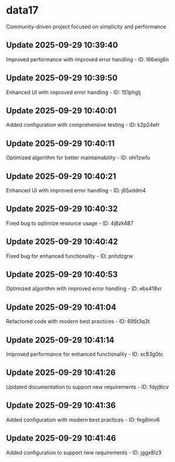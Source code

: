 # data17
Community-driven project focused on simplicity and performance

## Update 2025-09-29 10:39:40
Improved performance with improved error handling - ID: l66wig6n


## Update 2025-09-29 10:39:50
Enhanced UI with improved error handling - ID: 151phglj


## Update 2025-09-29 10:40:01
Added configuration with comprehensive testing - ID: k2p24efr


## Update 2025-09-29 10:40:11
Optimized algorithm for better maintainability - ID: ohi1zwfo


## Update 2025-09-29 10:40:21
Enhanced UI with improved error handling - ID: j65xddm4


## Update 2025-09-29 10:40:32
Fixed bug to optimize resource usage - ID: 4j8zk487


## Update 2025-09-29 10:40:42
Fixed bug for enhanced functionality - ID: pnhdzgrw


## Update 2025-09-29 10:40:53
Optimized algorithm with improved error handling - ID: ebs418vr


## Update 2025-09-29 10:41:04
Refactored code with modern best practices - ID: 695t3q3t


## Update 2025-09-29 10:41:14
Improved performance for enhanced functionality - ID: xc83g0tc


## Update 2025-09-29 10:41:26
Updated documentation to support new requirements - ID: fdyj9lcv


## Update 2025-09-29 10:41:36
Added configuration with modern best practices - ID: feg8imv6


## Update 2025-09-29 10:41:46
Added configuration to support new requirements - ID: jggx8lz3

